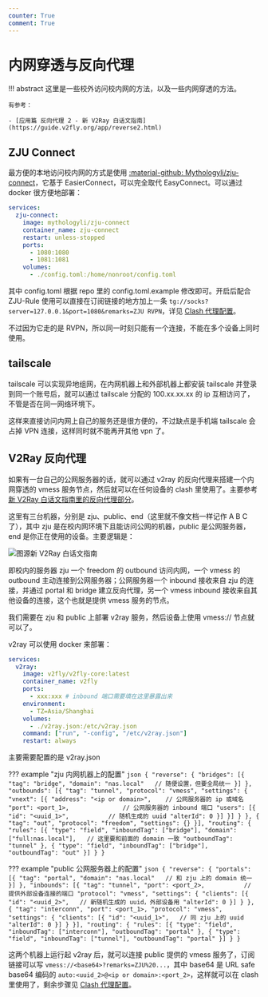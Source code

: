 ```yaml
---
counter: True
comment: True
---
```


# 内网穿透与反向代理

!!! abstract
    这里是一些校外访问校内网的方法，以及一些内网穿透的方法。

    有参考：

    - [应用篇 反向代理 2 - 新 V2Ray 白话文指南](https://guide.v2fly.org/app/reverse2.html)

## ZJU Connect

最方便的本地访问校内网的方式是使用 [:material-github: Mythologyli/zju-connect](https://github.com/Mythologyli/zju-connect)，它基于 EasierConnect，可以完全取代 EasyConnect。可以通过 docker 很方便地部署：

```yaml
services:
  zju-connect:
    image: mythologyli/zju-connect
    container_name: zju-connect
    restart: unless-stopped
    ports:
      - 1080:1080
      - 1081:1081
    volumes:
      - ./config.toml:/home/nonroot/config.toml
```

其中 config.toml 根据 repo 里的 config.toml.example 修改即可。开启后配合 ZJU-Rule 使用可以直接在订阅链接的地方加上一条 `tg://socks?server=127.0.0.1&port=1080&remarks=ZJU RVPN`，详见 [Clash 代理配置](clash.md)。

不过因为它走的是 RVPN，所以同一时刻只能有一个连接，不能在多个设备上同时使用。

## tailscale

tailscale 可以实现异地组网，在内网机器上和外部机器上都安装 tailscale 并登录到同一个账号后，就可以通过 tailscale 分配的 100.xx.xx.xx 的 ip 互相访问了，不管是否在同一网络环境下。

这样来直接访问内网上自己的服务还是很方便的，不过缺点是手机端 tailscale 会占掉 VPN 连接，这样同时就不能再开其他 vpn 了。

## V2Ray 反向代理

如果有一台自己的公网服务器的话，就可以通过 v2ray 的反向代理来搭建一个内网穿透的 vmess 服务节点，然后就可以在任何设备的 clash 里使用了。主要参考[新 V2Ray 白话文指南里的反向代理部分](https://guide.v2fly.org/app/reverse2.html)。

这里有三台机器，分别是 zju、public、end（这里就不像文档一样记作 A B C 了），其中 zju 是在校内网环境下且能访问公网的机器，public 是公网服务器，end 是你正在使用的设备。主要逻辑是：

![图源新 V2Ray 白话文指南](https://guide.v2fly.org/assets/img/block_of_reverse-vmess.cd11ba0c.png)

即校内的服务器 zju 一个 freedom 的 outbound 访问内网，一个 vmess 的 outbound 主动连接到公网服务器；公网服务器一个 inbound 接收来自 zju 的连接，并通过 portal 和 bridge 建立反向代理，另一个 vmess inbound 接收来自其他设备的连接，这个也就是提供 vmess 服务的节点。

我们需要在 zju 和 public 上部署 v2ray 服务，然后设备上使用 vmess:// 节点就可以了。

v2ray 可以使用 docker 来部署：

```yaml
services:
  v2ray:
    image: v2fly/v2fly-core:latest
    container_name: v2fly
    ports:
      - xxx:xxx # inbound 端口需要填在这里暴露出来
    environment:
      - TZ=Asia/Shanghai
    volumes:
      - ./v2ray.json:/etc/v2ray.json
    command: ["run", "-config", "/etc/v2ray.json"]
    restart: always
```

主要需要配置的是 v2ray.json

??? example "zju 内网机器上的配置"
    ```json
    {
        "reverse": {
            "bridges": [{
                "tag": "bridge",
                "domain": "nas.local"   // 随便设置，但要全局统一
            }]
        },
        "outbounds": [{
            "tag": "tunnel",
            "protocol": "vmess",
            "settings": {
                "vnext": [{
                    "address": "<ip or domain>",    // 公网服务器的 ip 或域名
                    "port": <port_1>,               // 公网服务器的 inbound 端口
                    "users": [{
                        "id": "<uuid_1>",           // 随机生成的 uuid
                        "alterId": 0
                    }]
                }]
            }
        }, {
            "tag": "out",
            "protocol": "freedom",
            "settings": {}
        }],
        "routing": {
            "rules": [{
                "type": "field",
                "inboundTag": ["bridge"],
                "domain": ["full:nas.local"],   // 这里要和前面的 domain 一致
                "outboundTag": "tunnel"
            }, {
                "type": "field",
                "inboundTag": ["bridge"],
                "outboundTag": "out"
            }]
        }
    }
    ```

??? example "public 公网服务器上的配置"
    ```json
    {
        "reverse": {
            "portals": [{
                "tag": "portal",
                "domain": "nas.local"   // 和 zju 上的 domain 统一
            }]
        },
        "inbounds": [{
            "tag": "tunnel",
            "port": <port_2>,           // 提供外部设备连接的端口
            "protocol": "vmess",
            "settings": {
                "clients": [{
                    "id": "<uuid_2>",   // 新随机生成的 uuid，外部设备用
                    "alterId": 0
                }]
            }
        }, {
            "tag": "interconn",
            "port": <port_1>,
            "protocol": "vmess",
            "settings": {
                "clients": [{
                    "id": "<uuid_1>",   // 同 zju 上的 uuid
                    "alterId": 0
                }]
            }
        }],
        "routing": {
            "rules": [{
                "type": "field",
                "inboundTag": ["interconn"],
                "outboundTag": "portal"
            }, {
                "type": "field",
                "inboundTag": ["tunnel"],
                "outboundTag": "portal"
            }]
        }
    }
    ```

这两个机器上运行起 v2ray 后，就可以连接 public 提供的 vmess 服务了，订阅链接可以写 `vmess://<base64>?remarks=ZJU%20...`，其中 base64 是 URL safe base64 编码的 `auto:<uuid_2>@<ip or domain>:<port_2>`，这样就可以在 clash 里使用了，剩余步骤见 [Clash 代理配置](clash.md)。

